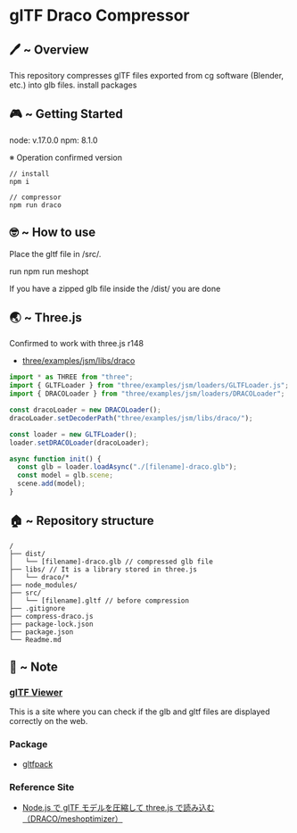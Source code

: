 # glTF Draco Compressor

## 🖊️ ~ Overview

This repository compresses glTF files exported from cg software (Blender, etc.) into glb files.
install packages

## 🎮 ~ Getting Started

node: v.17.0.0
npm: 8.1.0

※ Operation confirmed version

```
// install
npm i

// compressor
npm run draco
```

## 🤓 ~ How to use

Place the gltf file in /src/.

run npm run meshopt

If you have a zipped glb file inside the /dist/ you are done

## 🌏 ~ Three.js

Confirmed to work with three.js r148

- [three/examples/jsm/libs/draco](https://github.com/mrdoob/three.js/tree/master/examples/jsm/libs/draco)

```js
import * as THREE from "three";
import { GLTFLoader } from "three/examples/jsm/loaders/GLTFLoader.js";
import { DRACOLoader } from "three/examples/jsm/loaders/DRACOLoader";

const dracoLoader = new DRACOLoader();
dracoLoader.setDecoderPath("three/examples/jsm/libs/draco/");

const loader = new GLTFLoader();
loader.setDRACOLoader(dracoLoader);

async function init() {
  const glb = loader.loadAsync("./[filename]-draco.glb");
  const model = glb.scene;
  scene.add(model);
}
```

## 🏠 ~ Repository structure

```
/
├── dist/
│   └── [filename]-draco.glb // compressed glb file
├── libs/ // It is a library stored in three.js
│   └── draco/*
├── node_modules/
├── src/
│   └── [filename].gltf // before compression
├── .gitignore
├── compress-draco.js
├── package-lock.json
├── package.json
└── Readme.md
```

## 📝 ~ Note

### [glTF Viewer](https://gltf-viewer.donmccurdy.com/)

This is a site where you can check if the glb and gltf files are displayed correctly on the web.

### Package

- [gltfpack](https://www.npmjs.com/package/gltfpack)

### Reference Site

- [Node.js で glTF モデルを圧縮して three.js で読み込む（DRACO/meshoptimizer）](https://qiita.com/watabo_shi/items/ba6c76f4158f827f69ed)
